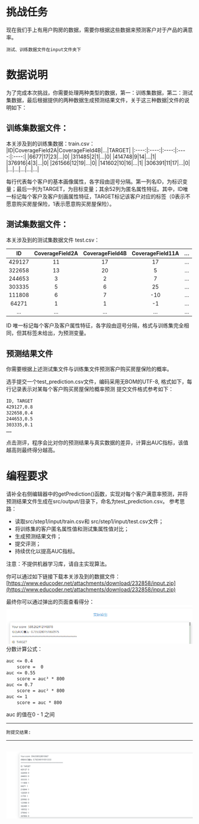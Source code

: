 
# 挑战任务
现在我们手上有用户购房的数据，需要你根据这些数据来预测客户对于产品的满意率。  

    测试、训练数据文件在input文件夹下
# 数据说明
为了完成本次挑战，你需要处理两种类型的数据，第一：训练集数据，第二：测试集数据，最后根据提供的两种数据生成预测结果文件，关于这三种数据|文件的说明如下：

## 训练集数据文件：
本关涉及到的训练集数据：train.csv：  
|ID|CoverageField2A|CoverageField4B|…|TARGET|
|:----:|:----:|:----:|:----:|:----:|
|6677|17|23|…|0|
|311485|2|1|…|0|
|414748|9|14|…|1|
|376916|4|3|…|0|
|261566|12|19|…|0|
|141602|10|16|…|1|
|306391|11|17|…|0|
|…|…|…|…|…|  

每行代表每个客户的基本画像属性，各字段由逗号分隔。第一列名ID，为标识变量；最后一列为TARGET，为目标变量；其余52列为匿名属性特征。其中，ID唯一标记每个客户及客户刻画属性特征，TARGET标记该客户对应的标签（0表示不愿意购买房屋保险，1表示愿意购买房屋保险）。

## 测试集数据文件：
本关涉及到的测试集数据文件 test.csv：

|ID|CoverageField2A|CoverageField4B|CoverageField11A|…|
|:----:|:----:|:----:|:----:|:----:|
|429127|11|17|17|…|
|322658|13|20|5|…|
|244653|3|2|7|…|
|303335|5|6|25|…|
|111808|6|7|-10|…|
|64271|1|1|-1|…|
|…|…|…|…|…|  

ID 唯一标记每个客户及客户属性特征，各字段由逗号分隔，格式与训练集完全相同，但其标签未给出，为预测变量。

## 预测结果文件
你需要根据上述测试集文件与训练集文件预测客户购买房屋保险的概率。

选手提交一个test_prediction.csv文件，编码采用无BOM的UTF-8, 格式如下，每行记录表示对某每个客户购买房屋保险概率预测
提交文件格式参考如下：

    ID, TARGET
    429127,0.8
    322658,0.4
    244653,0.5
    303335,0.1
    ……

点击测评，程序会比对你的预测结果与真实数据的差异，计算出AUC指标，该值越高则最终得分越高。

# 编程要求
请补全右侧编辑器中的getPrediction()函数，实现对每个客户满意率预测，并将预测结果文件生成在src/output/目录下，命名为test_prediction.csv。
参考思路：

* 读取src/step1/input/train.csv和 src/step1/input/test.csv文件；  
* 将训练集的客户匿名属性值和测试集属性值对比；  
* 生成预测结果文件；  
* 提交评测；  
* 持续优化以提高AUC指标。

注意：不提供机器学习库，请自主实现算法。  

你可以通过如下链接下载本关涉及到的数据文件：
[https://www.educoder.net/attachments/download/232858/input.zip](https://www.educoder.net/attachments/download/232858/input.zip)

最终你可以通过弹出的页面查看得分：
![](img/score.png)  
分数计算公式：

    auc <= 0.4
        score =  0
    auc <= 0.55
        score = auc³ * 800
    auc <= 0.7
        score = auc² * 800
    auc <= 1
        score = auc * 800
auc 的值在0 - 1 之间

---
    附提交结果:
---
![](img/res.png)  
---